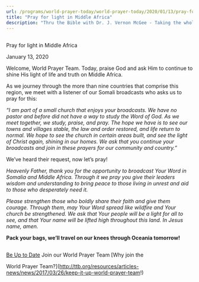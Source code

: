 ```yaml
---
url: /programs/world-prayer-today/world-prayer-today/2020/01/13/pray-for-light-in-middle-africa
title: "Pray for light in Middle Africa"
description: "Thru the Bible with Dr. J. Vernon McGee - Taking the whole Word to the whole world"
---
```







## 
 Pray for light in Middle Africa


January 13, 2020




Welcome, World Prayer Team. Today, praise God and ask Him to continue to shine His light of life and truth on Middle Africa. 


As we journey through the more than nine countries that comprise this region, we meet with a listener of our Somali broadcasts who asks us to pray for this: 


*“I am part of a small church that enjoys your broadcasts. We have no pastor and before did not have a way to study the Word of God. As we meet together, we study, praise, and pray. The hope we have is to see our towns and villages stable, the law and order restored, and life return to normal. We hope to see the church in certain areas built, and see the light of Christ again, shining in our homes. We ask that you continue your broadcasts and join in these prayers for our community and country.”*


We’ve heard their request, now let’s pray!


*Heavenly Father, thank you for the opportunity to broadcast Your Word in Somalia and Middle Africa. Through it we pray you give their leaders wisdom and understanding to bring peace to those living in unrest and aid to those who desperately need it.*


*Please strengthen those who boldly share their faith and give them courage. Through them, may Your Word spread like wildfire and Your church be strengthened. We ask that Your people will be a light for all to see, and that Your name will be lifted high throughout this land. In Jesus name, amen.*


**Pack your bags, we’ll travel on our knees through Oceania tomorrow!**







## 




[Be Up to Date](http://feeds.feedburner.com/WorldPrayerToday "World Prayer Today RSS Feed")
Join our World Prayer Team
[Why join the  

World Prayer Team?](http://ttb.org/resources/articles-news/news/2017/03/26/keep-it-up-world-prayer-team!)




